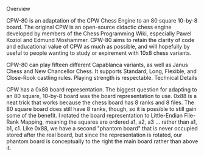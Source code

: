 Overview

CPW-80 is an adaptation of the CPW Chess Engine to an 80 square 10-by-8 board. The original CPW is an open-source didactic chess engine developed by members of the Chess Programming Wiki, especially Pawel Koziol and Edmund Moshammer. CPW-80 aims to retain the clarity of code and educational value of CPW as much as possible, and will hopefully by useful to people wanting to study or expirement with 10x8 chess variants.

CPW-80 can play fifteen different Capablanca variants, as well as Janus Chess and New Chancellor Chess. It supports Standard, Long, Flexible, and Close-Rook castling rules. Playing strength is respectable.
Technical Details

CPW has a 0x88 board representation. The biggest question for adapting to an 80 square, 10-by-8 board was the board representation to use. 0x88 is a neat trick that works because the chess board has 8 ranks and 8 files. The 80 square board does still have 8 ranks, though, so it is possible to still gain some of the benefit. I rotated the board representation to Little-Endian File-Rank Mapping, meaning the squares are ordered a1, a2, a3 … rather than a1, b1, c1. Like 0x88, we have a second "phantom board" that is never occupied stored after the real board, but since the representation is rotated, our phantom board is conceptually to the right the main board rather than above it. 
